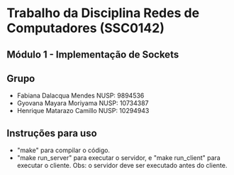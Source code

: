 # Trabalho da Disciplina Redes de Computadores (SSC0142)
## Módulo 1 - Implementação de Sockets

## Grupo
- Fabiana Dalacqua Mendes NUSP: 9894536
- Gyovana Mayara Moriyama NUSP: 10734387
- Henrique Matarazo Camillo NUSP: 10294943

## Instruções para uso
- "make" para compilar o código.
- "make run_server" para executar o servidor, e "make run_client" para executar o cliente. Obs: o servidor deve ser executado antes do cliente.
